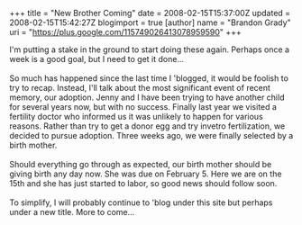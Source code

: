 +++
title = "New Brother Coming"
date = 2008-02-15T15:37:00Z
updated = 2008-02-15T15:42:27Z
blogimport = true 
[author]
	name = "Brandon Grady"
	uri = "https://plus.google.com/115749026413078959590"
+++

I'm putting a stake in the ground to start doing these again.  Perhaps once a week is a good goal, but I need to get it done...<br /><br />So much has happened since the last time I 'blogged, it would be foolish to try to recap.  Instead, I'll talk about the most significant event of recent memory, our adoption.  Jenny and I have been trying to have another child for several years now, but with no success.  Finally last year we visited a fertility doctor who informed us it was unlikely to happen for various reasons.  Rather than try to get a donor egg and try invetro fertilization, we decided to pursue adoption.  Three weeks ago, we were finally selected by a birth mother.<br /><br />Should everything go through as expected, our birth mother should be giving birth any day now.  She was due on February 5.  Here we are on the 15th and she has just started to labor, so good news should follow soon.<br /><br />To simplify, I will probably continue to 'blog under this site but perhaps under a new title.  More to come...
